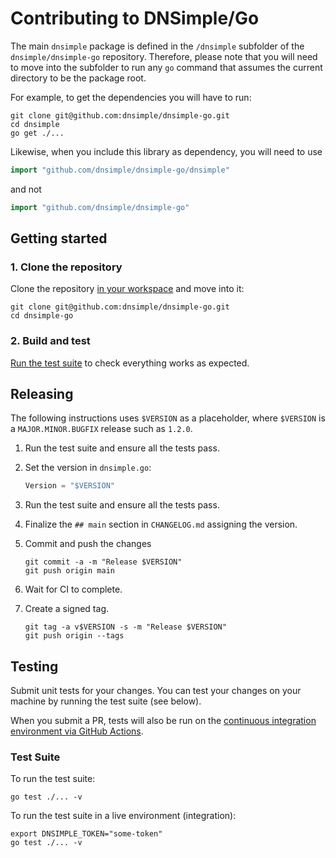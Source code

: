 # Contributing to DNSimple/Go

The main `dnsimple` package is defined in the `/dnsimple` subfolder of the `dnsimple/dnsimple-go` repository. Therefore, please note that you will need to move into the subfolder to run any `go` command that assumes the current directory to be the package root.

For example, to get the dependencies you will have to run:

```shell
git clone git@github.com:dnsimple/dnsimple-go.git
cd dnsimple
go get ./...
```

Likewise, when you include this library as dependency, you will need to use

```go
import "github.com/dnsimple/dnsimple-go/dnsimple"
```

and not

```go
import "github.com/dnsimple/dnsimple-go"
```

## Getting started

### 1. Clone the repository

Clone the repository [in your workspace](https://go.dev/doc/code#Organization) and move into it:

```shell
git clone git@github.com:dnsimple/dnsimple-go.git
cd dnsimple-go
```

### 2. Build and test

[Run the test suite](#testing) to check everything works as expected.

## Releasing

The following instructions uses `$VERSION` as a placeholder, where `$VERSION` is a `MAJOR.MINOR.BUGFIX` release such as `1.2.0`.

1. Run the test suite and ensure all the tests pass.

1. Set the version in `dnsimple.go`:

    ```go
    Version = "$VERSION"
    ```

1. Run the test suite and ensure all the tests pass.

1. Finalize the `## main` section in `CHANGELOG.md` assigning the version.

1. Commit and push the changes

    ```shell
    git commit -a -m "Release $VERSION"
    git push origin main
    ```

1. Wait for CI to complete.

1. Create a signed tag.

    ```shell
    git tag -a v$VERSION -s -m "Release $VERSION"
    git push origin --tags
    ```

## Testing

Submit unit tests for your changes. You can test your changes on your machine by running the test suite (see below).

When you submit a PR, tests will also be run on the [continuous integration environment via GitHub Actions](https://github.com/dnsimple/dnsimple-go/actions).

### Test Suite

To run the test suite:

```shell
go test ./... -v
```

To run the test suite in a live environment (integration):

```shell
export DNSIMPLE_TOKEN="some-token"
go test ./... -v
```
